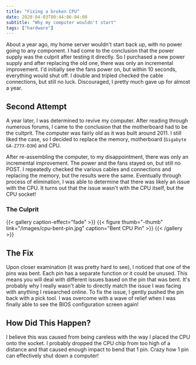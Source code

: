 ```yaml
---
title: "Fixing a broken CPU"
date: 2020-04-03T00:44:06-04:00
subtitle: "Why my computer wouldn't start"
tags: ["hardware"]
---
```


About a year ago, my home server wouldn't start back up, with no power going to any component. I had come to the conclusion that the power supply was the culprit after testing it directly. So I purchased a new power supply and after replacing the old one, there was only an incremental improvement. I'd initially see the fans power on, but within 10 seconds, everything would shut off. I double and tripled checked the cable connections, but still no luck. Discouraged, I pretty much gave up for almost a year.

## Second Attempt
A year later, I was determined to revive my computer. After reading through numerous forums, I came to the conclusion that the motherboard had to be the cultprit. The computer was fairly old as it was built around 2011. I still liked the case, so I decided to replace the memory, motherboard (`Gigabyte GA-Z77X-D3H`) and CPU.

After re-assembling the computer, to my disappointment, there was only an incremental improvement. The power and the fans stayed on, but still no POST. I repeatedly checked the various cables and connections and replacing the memory, but the results were the same. Eventually through process of elimination, I was able to determine that there was likely an issue with the CPU. It turns out that the issue wasn't with the CPU itself, but the CPU socket!

### The Culprit
{{< gallery caption-effect="fade" >}}
  {{< figure thumb="-thumb" link="/images/cpu-bent-pin.jpg" caption="Bent CPU Pin" >}}
{{< /gallery >}}

## The Fix
Upon closer examination (it was pretty hard to see), I noticed that one of the pins was bent. Each pin has a separate function or it could be unused. This means you will deal with different issues based on the pin that was bent. It's probably why I really wasn't able to directly match the issue I was facing with anything I researched online. To fix the issue, I gently pushed the pin back with a pick tool. I was overcome with a wave of relief when I was finally able to see the BIOS configuration screen again!

## How Did This Happen?
I believe this was caused from being careless with the way I placed the CPU onto the socket. I probably dropped the CPU chip from too high of a distance and that caused enough impact to bend that 1 pin. Crazy how 1 pin can effectively shut down a computer!